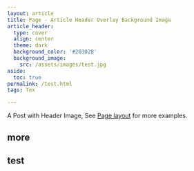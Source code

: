 ```yaml
---
layout: article
title: Page - Article Header Overlay Background Image
article_header:
  type: cover
  align: center
  theme: dark
  background_color: '#203028'
  background_image:
    src: /assets/images/test.jpg
aside:
  toc: true
permalink: /test.html
tags: Tex

---
```


A Post with Header Image, See [Page layout](https://tianqi.name/jekyll-TeXt-theme/samples.html#page-layout) for more examples.

<!--more-->

## more

## test
